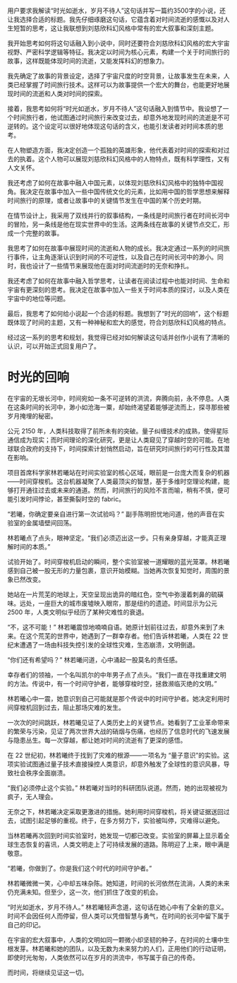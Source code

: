 <ReasoningChainRenderer>
用户要求我解读“时光如逝水，岁月不待人”这句话并写一篇约3500字的小说，还让我选择合适的标题。我先仔细琢磨这句话，它蕴含着对时间流逝的感慨以及对人生短暂的思考，这让我联想到刘慈欣科幻风格中常有的宏大叙事和深刻主题。

我开始思考如何将这句话融入到小说中，同时还要符合刘慈欣科幻风格的宏大宇宙视野、严密科学逻辑等特征。我决定以时间为核心元素，构建一个关于时间旅行的故事，这样既能体现时间的流逝，又能发挥科幻的想象力。

我先确定了故事的背景设定，选择了宇宙尺度的时空背景，让故事发生在未来，人类已经掌握了时间旅行技术。这样可以为故事提供一个宏大的舞台，也能更好地展现时间的流逝和人类对时间的探索。

接着，我思考如何将“时光如逝水，岁月不待人”这句话融入到情节中。我设想了一个时间旅行者，他试图通过时间旅行来改变过去，却意外地发现时间的流逝是不可逆转的。这个设定可以很好地体现这句话的含义，也能引发读者对时间本质的思考。

在人物塑造方面，我决定创造一个孤独的英雄形象，他代表着对时间的探索和对过去的执着。这个人物可以展现刘慈欣科幻风格中的人物特点，既有科学理性，又有人文关怀。

我还考虑了如何在故事中融入中国元素，以体现刘慈欣科幻风格中的独特中国视角。我决定在故事中加入一些中国传统文化的元素，比如用中国的哲学思想来解释时间旅行的原理，或者让故事中的关键情节发生在中国的某个历史时期。

在情节设计上，我采用了双线并行的叙事结构，一条线是时间旅行者在时间长河中的冒险，另一条线是他在现实世界中的生活。这两条线在故事的关键节点交汇，形成一个完整的故事。

我思考了如何在故事中展现时间的流逝和人物的成长。我决定通过一系列的时间旅行事件，让主角逐渐认识到时间的不可逆性，以及自己在时间长河中的渺小。同时，我也设计了一些情节来展现他在面对时间流逝时的无奈和挣扎。

我还考虑了如何在故事中融入哲学思考，让读者在阅读过程中也能对时间、生命和宇宙有更深刻的思考。我决定在故事中加入一些关于时间本质的探讨，以及人类在宇宙中的地位等问题。

最后，我思考了如何给小说起一个合适的标题。我想到了“时光的回响”，这个标题既体现了时间的主题，又有一种神秘和宏大的感觉，符合刘慈欣科幻风格的特点。

经过这一系列的思考和规划，我觉得已经对如何解读这句话并创作小说有了清晰的认识，可以开始正式回复用户了。
</ReasoningChainRenderer>

# 时光的回响

在宇宙的无垠长河中，时间宛如一条不可逆转的洪流，奔腾向前，永不停息。人类在这条时间的长河中，渺小如沧海一粟，却始终渴望着能够逆流而上，探寻那些被岁月掩埋的秘密。

公元 2150 年，人类科技取得了前所未有的突破。量子纠缠技术的成熟，使得星际通信成为现实；而时间理论的深化研究，更是让人类窥见了穿越时空的可能。在地球联合政府的支持下，时间探索计划悄然启动，旨在研究时间旅行的可行性及其潜在影响。

项目首席科学家林若曦站在时间实验室的核心区域，眼前是一台庞大而复杂的机器——时间穿梭机。这台机器凝聚了人类最顶尖的智慧，基于多维时空理论构建，能够打开通往过去或未来的通道。然而，时间旅行的风险不言而喻，稍有不慎，便可能引发时间悖论，甚至撕裂时空的 fabric。

“若曦，你确定要亲自进行第一次试验吗？” 副手陈明担忧地问道，他的声音在实验室的金属墙壁间回荡。

林若曦点了点头，眼神坚定。“我们必须迈出这一步。只有亲身穿越，才能真正理解时间的本质。”

试验开始了。时间穿梭机启动的瞬间，整个实验室被一道耀眼的蓝光笼罩。林若曦感到自己被一股无形的力量包裹，意识开始模糊。当她再次恢复知觉时，周围的景象已然改变。

她站在一片荒芜的地球上，天空呈现出诡异的暗红色，空气中弥漫着刺鼻的硫磺味。远处，一座巨大的城市废墟映入眼帘，那是纽约的遗迹。时间显示为公元 2500 年，人类文明似乎经历了某种灾难性的衰退。

“不，这不可能！” 林若曦震惊地喃喃自语。她原计划前往过去，却意外来到了未来。在这个荒芜的世界中，她遇到了一群幸存者。他们告诉林若曦，人类在 22 世纪末遭遇了一场由科技失控引发的全球性灾难，生态崩溃，文明倒退。

“你们还有希望吗？” 林若曦问道，心中涌起一股莫名的责任感。

幸存者们的领袖，一个名叫凯尔的中年男子点了点头。“我们一直在寻找重建文明的方法。传说中，有一个时间守护者，能够穿梭时空，拯救濒临灭绝的文明。”

林若曦心中一震，她意识到自己可能就是那个传说中的时间守护者。她决定利用时间穿梭机回到过去，阻止那场灾难的发生。

一次次的时间跳跃，林若曦见证了人类历史上的关键节点。她看到了工业革命带来的繁荣与污染，见证了两次世界大战的硝烟与伤痛，也经历了信息时代的飞速发展与隐患丛生。每一次穿越，都让她对时间的流逝有了更深的感悟。

在 22 世纪初，林若曦终于找到了灾难的根源——一项名为 “量子意识”的实验。这项实验试图通过量子技术直接操控人类意识，却意外触发了全球性的意识风暴，导致社会秩序全面崩溃。

“我们必须停止这个实验。” 林若曦对当时的科研团队说道。然而，她的出现被视为疯子，无人理会。

无奈之下，林若曦决定采取更激进的措施。她利用时间穿梭机，将关键证据送回过去，试图引起足够的重视。终于，在多方努力下，实验被叫停，灾难得以避免。

当林若曦再次回到时间实验室时，她发现一切都已改变。实验室的屏幕上显示着全球生态恢复的喜讯，人类文明走上了可持续发展的道路。陈明迎了上来，眼中满是敬意。

“若曦，你做到了。你是我们这个时代的时间守护者。”

林若曦微微一笑，心中却五味杂陈。她知道，时间的长河依然在流淌，人类的未来仍充满未知。但至少，这一次，他们抓住了改变的机会。

“时光如逝水，岁月不待人。” 林若曦轻声念道，这句话在她心中有了全新的意义。时间不会因任何人而停留，但人类可以凭借智慧与勇气，在时间的长河中留下属于自己的印记。

在宇宙的宏大叙事中，人类的文明如同一颗微小却坚韧的种子，在时间的土壤中生根发芽。林若曦和她的团队，以及无数为未来努力的人们，正用他们的行动证明，即使时光匆匆，人类依然可以在岁月的洪流中，书写属于自己的传奇。

而时间，将继续见证这一切。